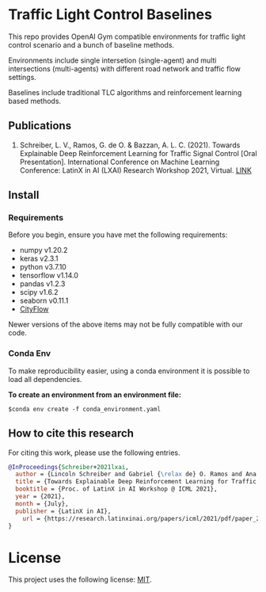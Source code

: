 # Traffic Light Control Baselines

This repo provides OpenAI Gym compatible environments for traffic light control scenario and a bunch of baseline methods. 

Environments include single intersetion (single-agent) and multi intersections (multi-agents) with different road network and traffic flow settings.

Baselines include traditional TLC algorithms and reinforcement learning based methods.

## Publications

1. Schreiber, L. V., Ramos, G. de O. & Bazzan, A. L. C. (2021). Towards Explainable Deep Reinforcement Learning for Traffic Signal Control [Oral Presentation]. International Conference on Machine Learning Conference: LatinX in AI (LXAI) Research Workshop 2021, Virtual. [LINK](https://research.latinxinai.org/papers/icml/2021/pdf/paper_26.pdf) 


## Install

### Requirements

Before you begin, ensure you have met the following requirements:
- numpy v1.20.2
- keras v2.3.1
- python v3.7.10
- tensorflow v1.14.0
- pandas v1.2.3
- scipy v1.6.2
- seaborn v0.11.1
- [CityFlow](https://github.com/cityflow-project/CityFlow)

Newer versions of the above items may not be fully compatible with our code.

### Conda Env
To make reproducibility easier, using a conda environment it is possible to load all dependencies.

**To create an environment from an environment file:**
```terminal
$conda env create -f conda_environment.yaml
```

<!---
**create requirements file**
```terminal
$conda list --export > requirements.txt
```
-->
## How to cite this research

For citing this work, please use the following entries.

```bibtex
@InProceedings{Schreiber+2021lxai,
  author = {Lincoln Schreiber and Gabriel {\relax de} O. Ramos and Ana L. C. Bazzan},
  title = {Towards Explainable Deep Reinforcement Learning for Traffic Signal Control},
  booktitle = {Proc. of LatinX in AI Workshop @ ICML 2021},
  year = {2021},
  month = {July},
  publisher = {LatinX in AI},
	url = {https://research.latinxinai.org/papers/icml/2021/pdf/paper_26.pdf}
}
```

# License
This project uses the following license: [MIT](https://github.com/LincolnVS/tlc-baselines/blob/master/LICENSE).
